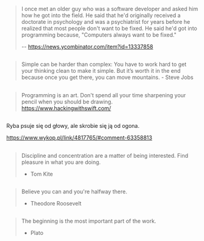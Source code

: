 >I once met an older guy who was a software developer and asked him how he got into the field. He said that he'd originally received a doctorate in psychology and was a psychiatrist for years before he realized that most people don't want to be fixed. He said he'd got into programming because, "Computers always want to be fixed."
>
>-- https://news.ycombinator.com/item?id=13337858

##

>Simple can be harder than complex: You have to work hard to get your thinking clean to make it simple. But it’s worth it in the end because once you get there, you can move mountains. - Steve Jobs

##

>Programming is an art. Don't spend all your time sharpening your pencil when you should be drawing. https://www.hackingwithswift.com/

##

Ryba psuje się od głowy, ale skrobie się ją od ogona.

https://www.wykop.pl/link/4817765/#comment-63358813

##

>Discipline and concentration are a matter of being interested.
>Find pleasure in what you are doing.
>- Tom Kite

##

>Believe you can and you're halfway there.
>- Theodore Roosevelt

##

>The beginning is the most important part of the work.
>- Plato
